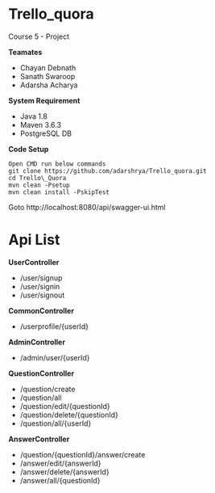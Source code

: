 # Trello_quora

Course 5 - Project

**Teamates**

- Chayan Debnath
- Sanath Swaroop
- Adarsha Acharya

**System Requirement**

- Java 1.8
- Maven 3.6.3
- PostgreSQL DB

**Code Setup**
```
Open CMD run below commands
git clone https://github.com/adarshrya/Trello_quora.git
cd Trello\_Quora
mvn clean -Psetup 
mvn clean install -PskipTest
```
Goto http://localhost:8080/api/swagger-ui.html

# Api List

**UserController**

 - /user/signup
 - /user/signin
 - /user/signout

**CommonController**

 - /userprofile/{userId}

**AdminController**

 - /admin/user/{userId}

**QuestionController**

 - /question/create
 - /question/all
 - /question/edit/{questionId}
 - /question/delete/{questionId}
 - /question/all/{userId}

**AnswerController**

 - /question/{questionId}/answer/create
 - /answer/edit/{answerId}
 - /answer/delete/{answerId}
 - /answer/all/{questionId}
